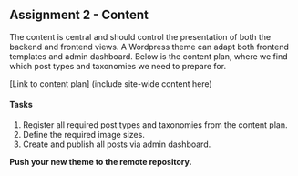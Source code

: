 ##  Assignment 2 - Content
The content is central and should control the presentation of both the backend and frontend views. A Wordpress theme can adapt both frontend templates and admin dashboard. Below is the content plan, where we find which post types and taxonomies we need to prepare for.

[Link to content plan] (include site-wide content here)

#### Tasks
1. Register all required post types and taxonomies from the content plan.
1. Define the required image sizes.
2. Create and publish all posts via admin dashboard.

**Push your new theme to the remote repository.**
